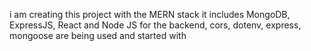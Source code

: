 i am creating this project with the MERN stack
it includes MongoDB, ExpressJS, React and Node JS
for the backend, cors, dotenv, express, mongoose are being used and started with
